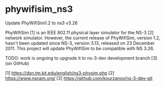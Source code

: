 # phywifisim_ns3
Update PhyWifiSim1.2 to ns3 v3.26

PhyWifiSim [1] is an IEEE 802.11 physical layer simulator for the NS-3 [2] network simulator. However, the current release of PhyWifiSim, version 1.2, hasn't been updated since NS-3, version 3.13, released on 23 December 2011. This project will update PhyWifiSim to be compatible with NS 3.26.

TODO: work is ongoing to upgrade it to ns-3-dev development branch [3] (on GitHub)

[1] https://dsn.tm.kit.edu/english/ns3-physim.php
[2] https://www.nsnam.org/
[3] https://github.com/kourzanov/ns-3-dev-git
